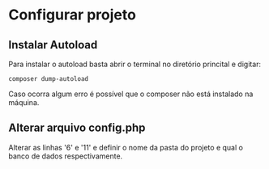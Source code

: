 # Configurar projeto

## Instalar Autoload

Para instalar o autoload basta abrir o terminal no diretório princital e digitar:

```
composer dump-autoload
```

Caso ocorra algum erro é possível que o composer não está instalado na máquina.

## Alterar arquivo config.php

Alterar as linhas '6' e '11' e definir o nome da pasta do projeto e qual o banco de dados respectivamente.